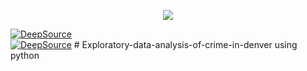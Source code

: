 <p align="center">
  <img src="https://deepsource.io/images/logo-wordmark-dark.svg" />
</p>
<a href="https://deepsource.io/gh/raiedkhan/Exploratory-data-analysis-of-crime-in-denver/?ref=repository-badge" target="_blank"><img alt="DeepSource" title="DeepSource" src="https://deepsource.io/gh/raiedkhan/Exploratory-data-analysis-of-crime-in-denver.svg/?label=active+issues&show_trend=true"/></a>
<br>
<a href="https://deepsource.io/gh/raiedkhan/Exploratory-data-analysis-of-crime-in-denver/?ref=repository-badge" target="_blank"><img alt="DeepSource" title="DeepSource" src="https://deepsource.io/gh/raiedkhan/Exploratory-data-analysis-of-crime-in-denver.svg/?label=resolved+issues&show_trend=true"/></a>
# Exploratory-data-analysis-of-crime-in-denver using python
